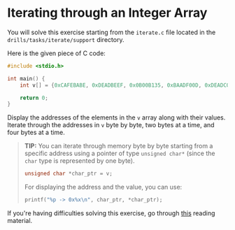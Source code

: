 # Iterating through an Integer Array

You will solve this exercise starting from the `iterate.c` file located in the `drills/tasks/iterate/support` directory.

Here is the given piece of C code:

```c
#include <stdio.h>

int main() {
    int v[] = {0xCAFEBABE, 0xDEADBEEF, 0x0B00B135, 0xBAADF00D, 0xDEADC0DE};

    return 0;
}
```

Display the addresses of the elements in the `v` array along with their values.
Iterate through the addresses in `v` byte by byte, two bytes at a time, and four bytes at a time.

> **TIP:** You can iterate through memory byte by byte starting from a specific address using a pointer of type `unsigned char*` (since the `char` type is represented by one byte).
>
>```c
>unsigned char *char_ptr = v;
>```
>
> For displaying the address and the value, you can use:
>
>```c
>printf("%p -> 0x%x\n", char_ptr, *char_ptr);
>```

If you're having difficulties solving this exercise, go through [this](../../../reading/README.md#pointers-to-arrays) reading material.
